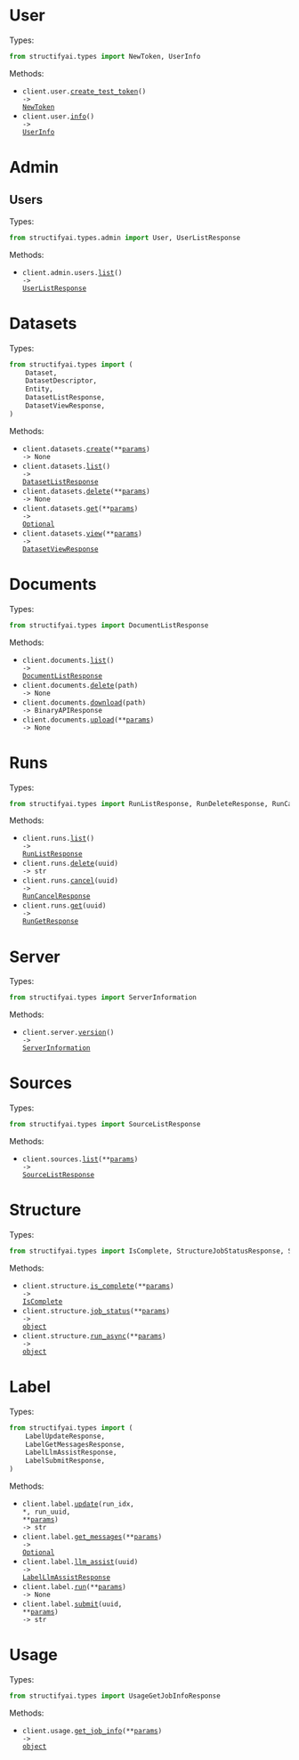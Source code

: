 # User

Types:

```python
from structifyai.types import NewToken, UserInfo
```

Methods:

- <code title="post /user/create_test_token">client.user.<a href="./src/structifyai/resources/user.py">create_test_token</a>() -> <a href="./src/structifyai/types/new_token.py">NewToken</a></code>
- <code title="get /user/info">client.user.<a href="./src/structifyai/resources/user.py">info</a>() -> <a href="./src/structifyai/types/user_info.py">UserInfo</a></code>

# Admin

## Users

Types:

```python
from structifyai.types.admin import User, UserListResponse
```

Methods:

- <code title="get /admin/users/list">client.admin.users.<a href="./src/structifyai/resources/admin/users.py">list</a>() -> <a href="./src/structifyai/types/admin/user_list_response.py">UserListResponse</a></code>

# Datasets

Types:

```python
from structifyai.types import (
    Dataset,
    DatasetDescriptor,
    Entity,
    DatasetListResponse,
    DatasetViewResponse,
)
```

Methods:

- <code title="post /dataset/create">client.datasets.<a href="./src/structifyai/resources/datasets.py">create</a>(\*\*<a href="src/structifyai/types/dataset_create_params.py">params</a>) -> None</code>
- <code title="get /dataset/list">client.datasets.<a href="./src/structifyai/resources/datasets.py">list</a>() -> <a href="./src/structifyai/types/dataset_list_response.py">DatasetListResponse</a></code>
- <code title="delete /dataset/delete">client.datasets.<a href="./src/structifyai/resources/datasets.py">delete</a>(\*\*<a href="src/structifyai/types/dataset_delete_params.py">params</a>) -> None</code>
- <code title="get /dataset/info">client.datasets.<a href="./src/structifyai/resources/datasets.py">get</a>(\*\*<a href="src/structifyai/types/dataset_get_params.py">params</a>) -> <a href="./src/structifyai/types/dataset_descriptor.py">Optional</a></code>
- <code title="get /dataset/view">client.datasets.<a href="./src/structifyai/resources/datasets.py">view</a>(\*\*<a href="src/structifyai/types/dataset_view_params.py">params</a>) -> <a href="./src/structifyai/types/dataset_view_response.py">DatasetViewResponse</a></code>

# Documents

Types:

```python
from structifyai.types import DocumentListResponse
```

Methods:

- <code title="get /documents/list">client.documents.<a href="./src/structifyai/resources/documents.py">list</a>() -> <a href="./src/structifyai/types/document_list_response.py">DocumentListResponse</a></code>
- <code title="delete /documents/delete/{path}">client.documents.<a href="./src/structifyai/resources/documents.py">delete</a>(path) -> None</code>
- <code title="get /documents/download/{path}">client.documents.<a href="./src/structifyai/resources/documents.py">download</a>(path) -> BinaryAPIResponse</code>
- <code title="post /documents/upload">client.documents.<a href="./src/structifyai/resources/documents.py">upload</a>(\*\*<a href="src/structifyai/types/document_upload_params.py">params</a>) -> None</code>

# Runs

Types:

```python
from structifyai.types import RunListResponse, RunDeleteResponse, RunCancelResponse, RunGetResponse
```

Methods:

- <code title="get /runs/list">client.runs.<a href="./src/structifyai/resources/runs.py">list</a>() -> <a href="./src/structifyai/types/run_list_response.py">RunListResponse</a></code>
- <code title="post /runs/delete/{uuid}">client.runs.<a href="./src/structifyai/resources/runs.py">delete</a>(uuid) -> str</code>
- <code title="post /runs/cancel/{uuid}">client.runs.<a href="./src/structifyai/resources/runs.py">cancel</a>(uuid) -> <a href="./src/structifyai/types/run_cancel_response.py">RunCancelResponse</a></code>
- <code title="get /runs/get/{uuid}">client.runs.<a href="./src/structifyai/resources/runs.py">get</a>(uuid) -> <a href="./src/structifyai/types/run_get_response.py">RunGetResponse</a></code>

# Server

Types:

```python
from structifyai.types import ServerInformation
```

Methods:

- <code title="get /server/version">client.server.<a href="./src/structifyai/resources/server.py">version</a>() -> <a href="./src/structifyai/types/server_information.py">ServerInformation</a></code>

# Sources

Types:

```python
from structifyai.types import SourceListResponse
```

Methods:

- <code title="get /source/get_sources">client.sources.<a href="./src/structifyai/resources/sources.py">list</a>(\*\*<a href="src/structifyai/types/source_list_params.py">params</a>) -> <a href="./src/structifyai/types/source_list_response.py">SourceListResponse</a></code>

# Structure

Types:

```python
from structifyai.types import IsComplete, StructureJobStatusResponse, StructureRunAsyncResponse
```

Methods:

- <code title="post /structure/is_complete">client.structure.<a href="./src/structifyai/resources/structure.py">is_complete</a>(\*\*<a href="src/structifyai/types/structure_is_complete_params.py">params</a>) -> <a href="./src/structifyai/types/is_complete.py">IsComplete</a></code>
- <code title="post /structure/job_status">client.structure.<a href="./src/structifyai/resources/structure.py">job_status</a>(\*\*<a href="src/structifyai/types/structure_job_status_params.py">params</a>) -> <a href="./src/structifyai/types/structure_job_status_response.py">object</a></code>
- <code title="post /structure/run_async">client.structure.<a href="./src/structifyai/resources/structure.py">run_async</a>(\*\*<a href="src/structifyai/types/structure_run_async_params.py">params</a>) -> <a href="./src/structifyai/types/structure_run_async_response.py">object</a></code>

# Label

Types:

```python
from structifyai.types import (
    LabelUpdateResponse,
    LabelGetMessagesResponse,
    LabelLlmAssistResponse,
    LabelSubmitResponse,
)
```

Methods:

- <code title="post /label/update/{run_uuid}/{run_idx}">client.label.<a href="./src/structifyai/resources/label.py">update</a>(run_idx, \*, run_uuid, \*\*<a href="src/structifyai/types/label_update_params.py">params</a>) -> str</code>
- <code title="get /label/refresh">client.label.<a href="./src/structifyai/resources/label.py">get_messages</a>(\*\*<a href="src/structifyai/types/label_get_messages_params.py">params</a>) -> <a href="./src/structifyai/types/label_get_messages_response.py">Optional</a></code>
- <code title="get /label/llm_assist/{uuid}">client.label.<a href="./src/structifyai/resources/label.py">llm_assist</a>(uuid) -> <a href="./src/structifyai/types/label_llm_assist_response.py">LabelLlmAssistResponse</a></code>
- <code title="post /label/run_async">client.label.<a href="./src/structifyai/resources/label.py">run</a>(\*\*<a href="src/structifyai/types/label_run_params.py">params</a>) -> None</code>
- <code title="post /label/submit/{uuid}">client.label.<a href="./src/structifyai/resources/label.py">submit</a>(uuid, \*\*<a href="src/structifyai/types/label_submit_params.py">params</a>) -> str</code>

# Usage

Types:

```python
from structifyai.types import UsageGetJobInfoResponse
```

Methods:

- <code title="post /usage/get_job_info">client.usage.<a href="./src/structifyai/resources/usage.py">get_job_info</a>(\*\*<a href="src/structifyai/types/usage_get_job_info_params.py">params</a>) -> <a href="./src/structifyai/types/usage_get_job_info_response.py">object</a></code>

